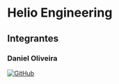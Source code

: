 <h1>Helio Engineering</h1>

<h2>Integrantes</h2>

<h3>Daniel Oliveira</h3>

[![GitHub](https://img.shields.io/badge/github-%23121011.svg?style=for-the-badge&logo=github&logoColor=white)](https://github.com/DanielMarcelino65)

<h3>